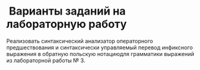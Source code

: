 #  Варианты заданий на лабораторную работу

Реализовать синтаксический анализатор  операторного  предшествования  и  синтаксически  управляемый  перевод инфиксного выражения в обратную польскую нотациюдля грамматики выражений из лабораторной работы № 3.
